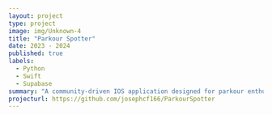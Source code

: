 ```yaml
---
layout: project
type: project
image: img/Unknown-4
title: "Parkour Spotter"
date: 2023 - 2024
published: true
labels:
  - Python
  - Swift
  - Supabase
summary: "A community-driven IOS application designed for parkour enthusiasts to discover and review parkour spots, involving a pathfinder algorithm to suggest optimal routes for workouts."
projecturl: https://github.com/josephcf166/ParkourSpotter
---
```

